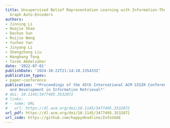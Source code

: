 ```yaml
---
title: Unsupervised Belief Representation Learning with Information-Theoretic Variational
  Graph Auto-Encoders
authors:
- Jinning Li
- Huajie Shao
- Dachun Sun
- Ruijie Wang
- Yuchen Yan
- Jinyang Li
- Shengzhong Liu
- Hanghang Tong
- Tarek Abdelzaher
date: '2022-07-01'
publishDate: '2024-10-22T21:14:10.135433Z'
publication_types:
- paper-conference
publication: '*Proceedings of the 45th International ACM SIGIR Conference on Research
  and Development in Information Retrieval*'
# doi: 10.1145/3477495.3532072
# links:
# - name: URL
#   url: https://dl.acm.org/doi/10.1145/3477495.3532072
url_pdf: https://dl.acm.org/doi/10.1145/3477495.3532072
url_code: https://github.com/happydeadline/InfoVGAE
---
```

